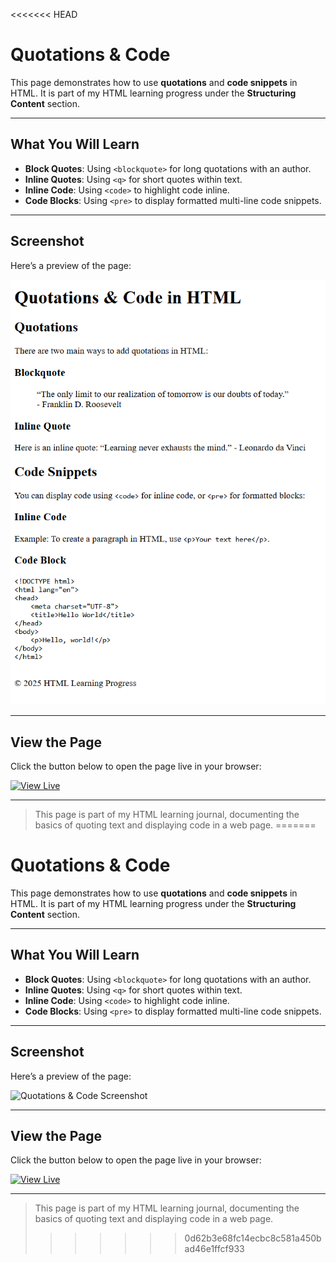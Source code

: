 <<<<<<< HEAD
# Quotations & Code

This page demonstrates how to use **quotations** and **code snippets** in HTML. It is part of my HTML learning progress under the **Structuring Content** section.  

---

## What You Will Learn

- **Block Quotes**: Using `<blockquote>` for long quotations with an author.  
- **Inline Quotes**: Using `<q>` for short quotes within text.  
- **Inline Code**: Using `<code>` to highlight code inline.  
- **Code Blocks**: Using `<pre>` to display formatted multi-line code snippets.

---

## Screenshot

Here’s a preview of the page:

![Quotations & Code Screenshot](screenshot.png)

---

## View the Page

Click the button below to open the page live in your browser:

[![View Live](https://img.shields.io/badge/View%20Code-Live-brightgreen)](https://saintsamuelle.github.io/FRONTEND-LEARNING-PROGRESS/HTML/Layout-Semantics/Quotations-code/quotations-code.html)

---

> This page is part of my HTML learning journal, documenting the basics of quoting text and displaying code in a web page.
=======
# Quotations & Code

This page demonstrates how to use **quotations** and **code snippets** in HTML. It is part of my HTML learning progress under the **Structuring Content** section.  

---

## What You Will Learn

- **Block Quotes**: Using `<blockquote>` for long quotations with an author.  
- **Inline Quotes**: Using `<q>` for short quotes within text.  
- **Inline Code**: Using `<code>` to highlight code inline.  
- **Code Blocks**: Using `<pre>` to display formatted multi-line code snippets.

---

## Screenshot

Here’s a preview of the page:

![Quotations & Code Screenshot](screenshot.jpg)

---

## View the Page

Click the button below to open the page live in your browser:

[![View Live](https://img.shields.io/badge/View%20Code-Live-brightgreen)](https://saintsamuelle.github.io/FRONTEND-LEARNING-PROGRESS/HTML/Layout-Semantics/Quotations-code/quotations-code.html)

---

> This page is part of my HTML learning journal, documenting the basics of quoting text and displaying code in a web page.
>>>>>>> 0d62b3e68fc14ecbc8c581a450bad46e1ffcf933
